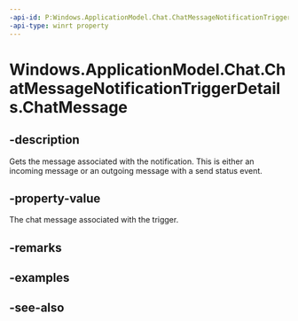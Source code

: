 ```yaml
---
-api-id: P:Windows.ApplicationModel.Chat.ChatMessageNotificationTriggerDetails.ChatMessage
-api-type: winrt property
---
```


<!-- Property syntax
public Windows.ApplicationModel.Chat.ChatMessage ChatMessage { get; }
-->

# Windows.ApplicationModel.Chat.ChatMessageNotificationTriggerDetails.ChatMessage

## -description
Gets the message associated with the notification. This is either an incoming message or an outgoing message with a send status event.

## -property-value
The chat message associated with the trigger.

## -remarks

## -examples

## -see-also
